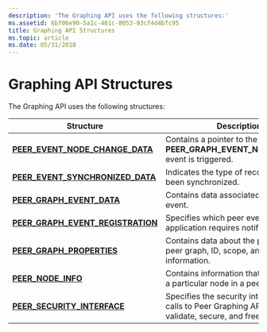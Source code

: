 ```yaml
---
description: 'The Graphing API uses the following structures:'
ms.assetid: 6bf06e90-5a1c-461c-8053-93cf4d4bfc95
title: Graphing API Structures
ms.topic: article
ms.date: 05/31/2018
---
```


# Graphing API Structures

The Graphing API uses the following structures:



| Structure                                                                 | Description                                                                                                   |
|---------------------------------------------------------------------------|---------------------------------------------------------------------------------------------------------------|
| [**PEER\_EVENT\_NODE\_CHANGE\_DATA**](/windows/desktop/api/P2P/ns-p2p-peer_event_node_change_data)    | Contains a pointer to the data if a **PEER\_GRAPH\_EVENT\_NODE\_CHANGE** event is triggered.                  |
| [**PEER\_EVENT\_SYNCHRONIZED\_DATA**](/windows/desktop/api/P2P/ns-p2p-peer_event_synchronized_data)   | Indicates the type of record that has been synchronized.                                                      |
| [**PEER\_GRAPH\_EVENT\_DATA**](/windows/desktop/api/P2P/ns-p2p-peer_graph_event_data)                 | Contains data associated with a peer event.                                                                   |
| [**PEER\_GRAPH\_EVENT\_REGISTRATION**](/windows/desktop/api/P2P/ns-p2p-peer_graph_event_registration) | Specifies which peer events an application requires notifications for.                                        |
| [**PEER\_GRAPH\_PROPERTIES**](/windows/desktop/api/P2P/ns-p2p-peer_graph_properties)                  | Contains data about the policy of a peer graph, ID, scope, and other information.                             |
| [**PEER\_NODE\_INFO**](/windows/desktop/api/P2P/ns-p2p-peer_node_info)                                | Contains information that is specific to a particular node in a peer graph.                                   |
| [**PEER\_SECURITY\_INTERFACE**](/windows/desktop/api/P2P/ns-p2p-peer_security_interface)              | Specifies the security interfaces that calls to Peer Graphing APIs use to validate, secure, and free records. |



 

 

 



